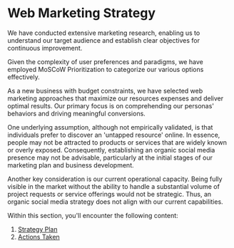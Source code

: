 # Web Marketing Strategy

We have conducted extensive marketing research, enabling us to understand our target audience and establish clear objectives for continuous improvement.

Given the complexity of user preferences and paradigms, we have employed MoSCoW Prioritization to categorize our various options effectively.

As a new business with budget constraints, we have selected web marketing approaches that maximize our resources expenses and deliver optimal results. Our primary focus is on comprehending our personas' behaviors and driving meaningful conversions.

One underlying assumption, although not empirically validated, is that individuals prefer to discover an 'untapped resource' online. In essence, people may not be attracted to products or services that are widely known or overly exposed. Consequently, establishing an organic social media presence may not be advisable, particularly at the initial stages of our marketing plan and business development.

Another key consideration is our current operational capacity. Being fully visible in the market without the ability to handle a substantial volume of project requests or service offerings would not be strategic. Thus, an organic social media strategy does not align with our current capabilities.

Within this section, you'll encounter the following content:

1. [Strategy Plan](./strategy_plan.md)
2. [Actions Taken](./actions_taken.md)
